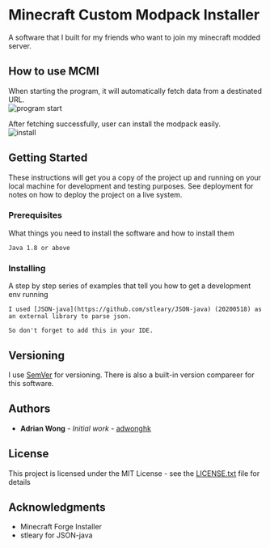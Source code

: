 # Minecraft Custom Modpack Installer

A software that I built for my friends who want to join my minecraft modded server.

## How to use MCMI

When starting the program, it will automatically fetch data from a destinated URL.<br>
<img src="https://i.imgur.com/WvBUs2v.gif" title="program start" alt="program start">

After fetching successfully, user can install the modpack easily.<br>
<img src="https://i.imgur.com/AVRrr1P.png" title="install" alt="install">

## Getting Started

These instructions will get you a copy of the project up and running on your local machine for development and testing purposes. See deployment for notes on how to deploy the project on a live system.

### Prerequisites

What things you need to install the software and how to install them

```
Java 1.8 or above
```

### Installing

A step by step series of examples that tell you how to get a development env running

```
I used [JSON-java](https://github.com/stleary/JSON-java) (20200518) as an external library to parse json.

So don't forget to add this in your IDE.
```

## Versioning

I use [SemVer](http://semver.org/) for versioning. There is also a built-in version compareer for this software.

## Authors

* **Adrian Wong** - *Initial work* - [adwonghk](https://github.com/adwonghk)

## License

This project is licensed under the MIT License - see the [LICENSE.txt](LICENSE.txt) file for details

## Acknowledgments

* Minecraft Forge Installer
* stleary for JSON-java

